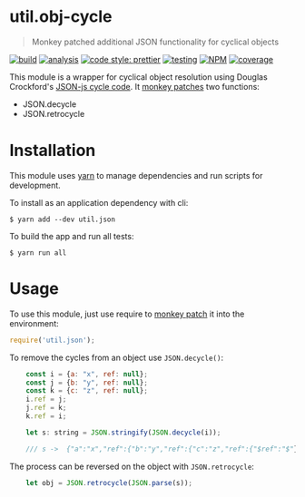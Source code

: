 # util.obj-cycle

> Monkey patched additional JSON functionality for cyclical objects

[![build](https://circleci.com/gh/jmquigley/util.obj-cycle/tree/master.svg?style=shield)](https://circleci.com/gh/jmquigley/util.obj-cycle/tree/master)
[![analysis](https://img.shields.io/badge/analysis-tslint-9cf.svg)](https://palantir.github.io/tslint/)
[![code style: prettier](https://img.shields.io/badge/code_style-prettier-ff69b4.svg?style=flat-square)](https://github.com/prettier/prettier)
[![testing](https://img.shields.io/badge/testing-jest-blue.svg)](https://facebook.github.io/jest/)
[![NPM](https://img.shields.io/npm/v/util.obj-cycle.svg)](https://www.npmjs.com/package/util.obj-cycle)
[![coverage](https://coveralls.io/repos/github/jmquigley/util.obj-cycle/badge.svg?branch=master)](https://coveralls.io/github/jmquigley/util.obj-cycle?branch=master)

This module is a wrapper for cyclical object resolution using Douglas Crockford's [JSON-js cycle code](https://github.com/douglascrockford/JSON-js).  It [monkey patches](https://en.wikipedia.org/wiki/Monkey_patch) two functions:

- JSON.decycle
- JSON.retrocycle


# Installation

This module uses [yarn](https://yarnpkg.com/en/) to manage dependencies and run scripts for development.

To install as an application dependency with cli:

```
$ yarn add --dev util.json
```

To build the app and run all tests:

```
$ yarn run all
```


# Usage

To use this module, just use require to [monkey patch](https://en.wikipedia.org/wiki/Monkey_patch) it into the environment:

```javascript
require('util.json');
```

To remove the cycles from an object use `JSON.decycle()`:

```javascript
	const i = {a: "x", ref: null};
	const j = {b: "y", ref: null};
	const k = {c: "z", ref: null};
	i.ref = j;
	j.ref = k;
	k.ref = i;

	let s: string = JSON.stringify(JSON.decycle(i));

    /// s ->  {"a":"x","ref":{"b":"y","ref":{"c":"z","ref":{"$ref":"$"}}}}
```

The process can be reversed on the object with `JSON.retrocycle`:

```javascript
	let obj = JSON.retrocycle(JSON.parse(s));
```
